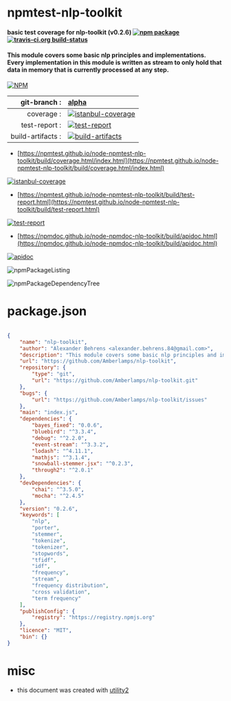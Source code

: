 # npmtest-nlp-toolkit

#### basic test coverage for  nlp-toolkit (v0.2.6)  [![npm package](https://img.shields.io/npm/v/npmtest-nlp-toolkit.svg?style=flat-square)](https://www.npmjs.org/package/npmtest-nlp-toolkit) [![travis-ci.org build-status](https://api.travis-ci.org/npmtest/node-npmtest-nlp-toolkit.svg)](https://travis-ci.org/npmtest/node-npmtest-nlp-toolkit)

#### This module covers some basic nlp principles and implementations. Every implementation in this module is written as stream to only hold that data in memory that is currently processed at any step.

[![NPM](https://nodei.co/npm/nlp-toolkit.png?downloads=true&downloadRank=true&stars=true)](https://www.npmjs.com/package/nlp-toolkit)

| git-branch : | [alpha](https://github.com/npmtest/node-npmtest-nlp-toolkit/tree/alpha)|
|--:|:--|
| coverage : | [![istanbul-coverage](https://npmtest.github.io/node-npmtest-nlp-toolkit/build/coverage.badge.svg)](https://npmtest.github.io/node-npmtest-nlp-toolkit/build/coverage.html/index.html)|
| test-report : | [![test-report](https://npmtest.github.io/node-npmtest-nlp-toolkit/build/test-report.badge.svg)](https://npmtest.github.io/node-npmtest-nlp-toolkit/build/test-report.html)|
| build-artifacts : | [![build-artifacts](https://npmtest.github.io/node-npmtest-nlp-toolkit/glyphicons_144_folder_open.png)](https://github.com/npmtest/node-npmtest-nlp-toolkit/tree/gh-pages/build)|

- [https://npmtest.github.io/node-npmtest-nlp-toolkit/build/coverage.html/index.html](https://npmtest.github.io/node-npmtest-nlp-toolkit/build/coverage.html/index.html)

[![istanbul-coverage](https://npmtest.github.io/node-npmtest-nlp-toolkit/build/screenCapture.buildCi.browser.%252Ftmp%252Fbuild%252Fcoverage.lib.html.png)](https://npmtest.github.io/node-npmtest-nlp-toolkit/build/coverage.html/index.html)

- [https://npmtest.github.io/node-npmtest-nlp-toolkit/build/test-report.html](https://npmtest.github.io/node-npmtest-nlp-toolkit/build/test-report.html)

[![test-report](https://npmtest.github.io/node-npmtest-nlp-toolkit/build/screenCapture.buildCi.browser.%252Ftmp%252Fbuild%252Ftest-report.html.png)](https://npmtest.github.io/node-npmtest-nlp-toolkit/build/test-report.html)

- [https://npmdoc.github.io/node-npmdoc-nlp-toolkit/build/apidoc.html](https://npmdoc.github.io/node-npmdoc-nlp-toolkit/build/apidoc.html)

[![apidoc](https://npmdoc.github.io/node-npmdoc-nlp-toolkit/build/screenCapture.buildCi.browser.%252Ftmp%252Fbuild%252Fapidoc.html.png)](https://npmdoc.github.io/node-npmdoc-nlp-toolkit/build/apidoc.html)

![npmPackageListing](https://npmtest.github.io/node-npmtest-nlp-toolkit/build/screenCapture.npmPackageListing.svg)

![npmPackageDependencyTree](https://npmtest.github.io/node-npmtest-nlp-toolkit/build/screenCapture.npmPackageDependencyTree.svg)



# package.json

```json

{
    "name": "nlp-toolkit",
    "author": "Alexander Behrens <alexander.behrens.84@gmail.com>",
    "description": "This module covers some basic nlp principles and implementations. Every implementation in this module is written as stream to only hold that data in memory that is currently processed at any step.",
    "url": "https://github.com/Amberlamps/nlp-toolkit",
    "repository": {
        "type": "git",
        "url": "https://github.com/Amberlamps/nlp-toolkit.git"
    },
    "bugs": {
        "url": "https://github.com/Amberlamps/nlp-toolkit/issues"
    },
    "main": "index.js",
    "dependencies": {
        "bayes_fixed": "0.0.6",
        "bluebird": "^3.3.4",
        "debug": "^2.2.0",
        "event-stream": "^3.3.2",
        "lodash": "^4.11.1",
        "mathjs": "^3.1.4",
        "snowball-stemmer.jsx": "^0.2.3",
        "through2": "^2.0.1"
    },
    "devDependencies": {
        "chai": "^3.5.0",
        "mocha": "^2.4.5"
    },
    "version": "0.2.6",
    "keywords": [
        "nlp",
        "porter",
        "stemmer",
        "tokenize",
        "tokenizer",
        "stopwords",
        "tfidf",
        "idf",
        "frequency",
        "stream",
        "frequency distribution",
        "cross validation",
        "term frequency"
    ],
    "publishConfig": {
        "registry": "https://registry.npmjs.org"
    },
    "licence": "MIT",
    "bin": {}
}
```



# misc
- this document was created with [utility2](https://github.com/kaizhu256/node-utility2)
